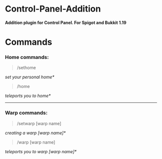 # Control-Panel-Addition
#### Addition plugin for Control Panel. For Spigot and Bukkit 1.19

# Commands
### Home commands:
>/sethome<br />

_set your personal home*_<br />
>/home<br />

_teleports you to home*_<br />

---
### Warp commands:
>/setwarp [warp name]<br />

_creating a warp [warp name]*_<br />
>/warp [warp name]<br />

_teleports you to warp [warp name]*_<br />
